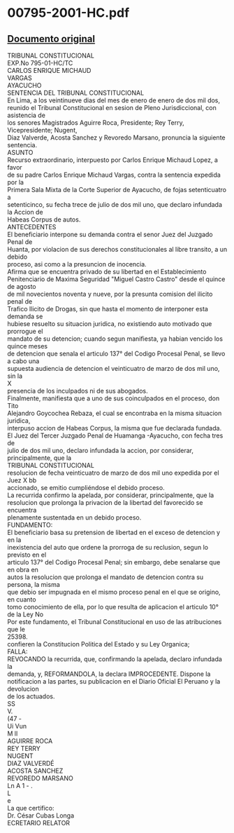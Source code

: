 
00795-2001-HC.pdf
=================
  
[Documento original](https://tc.gob.pe/jurisprudencia/2002/00795-2001-HC.pdf)  
---  
TRIBUNAL CONSTITUCIONAL  
EXP.No 795-01-HC/TC  
CARLOS ENRIQUE MICHAUD  
VARGAS  
AYACUCHO  
SENTENCIA DEL TRIBUNAL CONSTITUCIONAL  
En Lima, a los veintinueve dias del mes de enero de enero de dos mil dos,  
reunido el Tribunal Constitucional en sesion de Pleno Jurisdiccional, con asistencia de  
los senores Magistrados Aguirre Roca, Presidente; Rey Terry, Vicepresidente; Nugent,  
Diaz Valverde, Acosta Sanchez y Revoredo Marsano, pronuncia la siguiente sentencia.  
ASUNTO  
Recurso extraordinario, interpuesto por Carlos Enrique Michaud Lopez, a favor  
de su padre Carlos Enrique Michaud Vargas, contra la sentencia expedida por la  
Primera Sala Mixta de la Corte Superior de Ayacucho, de fojas setenticuatro a  
setenticinco, su fecha trece de julio de dos mil uno, que declaro infundada la Accion de  
Habeas Corpus de autos.  
ANTECEDENTES  
El beneficiario interpone su demanda contra el senor Juez del Juzgado Penal de  
Huanta, por violacion de sus derechos constitucionales al libre transito, a un debido  
proceso, asi como a la presuncion de inocencia.  
Afirma que se encuentra privado de su libertad en el Establecimiento  
Penitenciario de Maxima Seguridad "Miguel Castro Castro" desde el quince de agosto  
de mil novecientos noventa y nueve, por la presunta comision del ilicito penal de  
Trafico Ilicito de Drogas, sin que hasta el momento de interponer esta demanda se  
hubiese resuelto su situacion juridica, no existiendo auto motivado que prorrogue el  
mandato de su detencion; cuando segun manifiesta, ya habian vencido los quince meses  
de detencion que senala el articulo 137° del Codigo Procesal Penal, se llevo a cabo una  
supuesta audiencia de detencion el veinticuatro de marzo de dos mil uno, sin la  
X  
presencia de los inculpados ni de sus abogados.  
Finalmente, manifiesta que a uno de sus coinculpados en el proceso, don Tito  
Alejandro Goycochea Rebaza, el cual se encontraba en la misma situacion juridica,  
interpuso accion de Habeas Corpus, la misma que fue declarada fundada.  
El Juez del Tercer Juzgado Penal de Huamanga -Ayacucho, con fecha tres de  
julio de dos mil uno, declaro infundada la accion, por considerar, principalmente, que la  
TRIBUNAL CONSTITUCIONAL  
resolucion de fecha veinticuatro de marzo de dos mil uno expedida por el Juez X bb  
accionado, se emitio cumpliéndose el debido proceso.  
La recurrida confirmo la apelada, por considerar, principalmente, que la  
resolucion que prolonga la privacion de la libertad del favorecido se encuentra  
plenamente sustentada en un debido proceso.  
FUNDAMENTO:  
El beneficiario basa su pretension de libertad en el exceso de detencion y en la  
inexistencia del auto que ordene la prorroga de su reclusion, segun lo previsto en el  
articulo 137° del Codigo Procesal Penal; sin embargo, debe senalarse que en obra en  
autos la resolucion que prolonga el mandato de detencion contra su persona, la misma  
que debio ser impugnada en el mismo proceso penal en el que se origino, en cuanto  
tomo conocimiento de ella, por lo que resulta de aplicacion el articulo 10° de la Ley No  
Por este fundamento, el Tribunal Constitucional en uso de las atribuciones que le  
25398.  
confieren la Constitucion Politica del Estado y su Ley Organica;  
FALLA:  
REVOCANDO la recurrida, que, confirmando la apelada, declaro infundada la  
demanda, y, REFORMANDOLA, la declara IMPROCEDENTE. Dispone la  
notificacion a las partes, su publicacion en el Diario Oficial El Peruano y la devolucion  
de los actuados.  
SS  
V.  
(47 -  
Ui Vun  
M ll  
AGUIRRE ROCA  
REY TERRY  
NUGENT  
DIAZ VALVERDÉ  
ACOSTA SANCHEZ  
REVOREDO MARSANO  
Ln A 1 - .   
L  
e    
La que certifico:  
Dr. César Cubas Longa  
ECRETARIO RELATOR